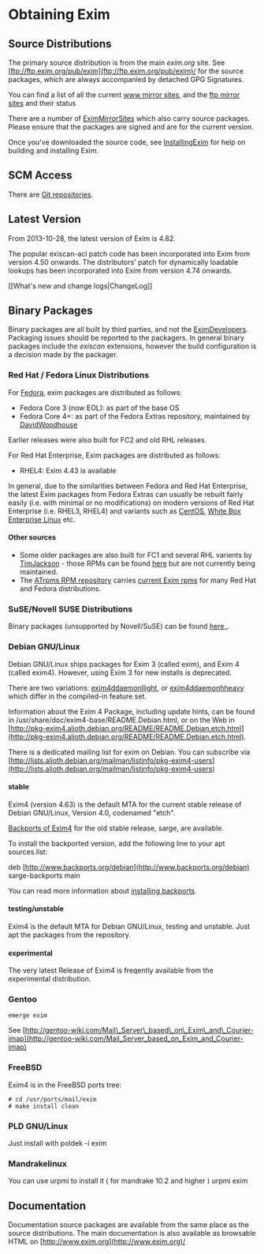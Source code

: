 Obtaining Exim
==============

Source Distributions
--------------------

The primary source distribution is from the main *exim.org* site. See
[ftp://ftp.exim.org/pub/exim](ftp://ftp.exim.org/pub/exim)/ for the
source packages, which are always accompanied by detached GPG
Signatures.

You can find a list of all the current [www mirror
sites](http://www.exim.org/mirmon/www_mirrors.html), and the [ftp mirror
sites](http://www.exim.org/mirmon/ftp_mirrors.html) and their status

There are a number of [EximMirrorSites](EximMirrorSites) which also
carry source packages. Please ensure that the packages are signed and
are for the current version.

Once you've downloaded the source code, see
[InstallingExim](InstallingExim) for help on building and installing
Exim.

SCM Access
----------

There are [Git repositories](EximDevelopment#SourceAccess).

Latest Version
--------------

From 2013-10-28, the latest version of Exim is 4.82.

The popular exiscan-acl patch code has been incorporated into Exim from
version 4.50 onwards. The distributors' patch for dynamically loadable
lookups has been incorporated into Exim from version 4.74 onwards.

[[What's new and change logs|ChangeLog]]

Binary Packages
---------------

Binary packages are all built by third parties, and not the
[EximDevelopers](EximDevelopers). Packaging issues should be reported
to the packagers. In general binary packages include the *exiscan*
extensions, however the build configuration is a decision made by the
packager.

### Red Hat / Fedora Linux Distributions

For [Fedora](http://fedora.redhat.com/), exim packages are distributed
as follows:
-   Fedora Core 3 (now EOL): as part of the base OS
-   Fedora Core 4+: as part of the Fedora Extras repository, maintained
    by [DavidWoodhouse](DavidWoodhouse)

Earlier releases were also built for FC2 and old RHL releases.

For Red Hat Enterprise, Exim packages are distributed as follows:
-   RHEL4: Exim 4.43 is available

In general, due to the similarities between Fedora and Red Hat
Enterprise, the latest Exim packages from Fedora Extras can usually be
rebuilt fairly easily (i.e. with minimal or no modifications) on modern
versions of Red Hat Enterprise (i.e. RHEL3, RHEL4) and variants such as
[CentOS](http://www.centos.org/), [White Box Enterprise
Linux](http://www.whiteboxlinux.org) etc.

#### Other sources
-   Some older packages are also built for FC1 and several RHL varients
    by [TimJackson](TimJackson) - those RPMs can be found
    [here](ftp://ftp.exim.org/pub/rpms-for-exim/) but are not currently
    being maintained.
-   The [ATrpms RPM repository](http://atrpms.net/) carries [current
    Exim rpms](http://atrpms.net/name/exim) for many Red Hat and Fedora
    distributions.

### SuSE/Novell SUSE Distributions

Binary packages (unsupported by Novell/SuSE) can be found
[here](http://software.opensuse.org/download/server:/mail/)\_.

### Debian GNU/Linux

Debian GNU/Linux ships packages for Exim 3 (called exim), and Exim 4
(called exim4). However, using Exim 3 for new installs is deprecated.

There are two variations:
[exim4ddaemonllight](http://packages.debian.org/exim4-daemon-light), or
[exim4ddaemonhheavy](http://packages.debian.org/exim4-daemon-heavy)
which differ in the compiled-in feature set.

Information about the Exim 4 Package, including update hints, can be
found in /usr/share/doc/exim4-base/README.Debian.html, or on the Web in
[http://pkg-exim4.alioth.debian.org/README/README.Debian.etch.html](http://pkg-exim4.alioth.debian.org/README/README.Debian.etch.html).

There is a dedicated mailing list for exim on Debian. You can subscribe
via
[http://lists.alioth.debian.org/mailman/listinfo/pkg-exim4-users](http://lists.alioth.debian.org/mailman/listinfo/pkg-exim4-users)

#### stable

Exim4 (version 4.63) is the default MTA for the current stable release
of Debian GNU/Linux, Version 4.0, codenamed "etch".

[Backports of Exim4](http://www.backports.org/debian/pool/main/e/exim4/)
for the old stable release, sarge, are available.

To install the backported version, add the following line to your apt
sources.list:

deb [http://www.backports.org/debian](http://www.backports.org/debian)
sarge-backports main

You can read more information about [installing
backports](http://www.backports.org/dokuwiki/doku.php?id=instructions).

#### testing/unstable

Exim4 is the default MTA for Debian GNU/Linux, testing and unstable.
Just apt the packages from the repository.

#### experimental

The very latest Release of Exim4 is freqently available from the
experimental distribution.

### Gentoo

    emerge exim

See
[http://gentoo-wiki.com/Mail\_Server\_based\_on\_Exim\_and\_Courier-imap](http://gentoo-wiki.com/Mail_Server_based_on_Exim_and_Courier-imap)

### FreeBSD

Exim4 is in the FreeBSD ports tree:

    # cd /usr/ports/mail/exim
    # make install clean

### PLD GNU/Linux

Just install with poldek -i exim

### Mandrakelinux

You can use urpmi to install it ( for mandrake 10.2 and higher ) urpmi
exim

Documentation
-------------

Documentation source packages are available from the same place as the
source distributions. The main documentation is also available as
browsable HTML on [http://www.exim.org](http://www.exim.org)/